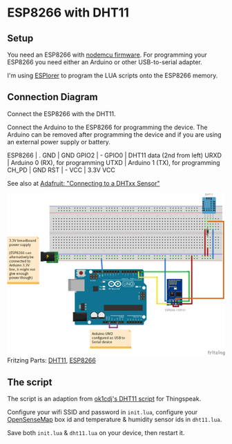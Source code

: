 # ESP8266 with DHT11 

## Setup

You need an ESP8266 with [nodemcu firmware](https://github.com/nodemcu/nodemcu-firmware). For programming your ESP8266 you need either an Arduino or other USB-to-serial adapter. 

I'm using [ESPlorer](http://esp8266.ru/esplorer/) to program the LUA scripts onto the ESP8266 memory.

## Connection Diagram

Connect the ESP8266 with the DHT11. 

Connect the Arduino to the ESP8266 for programming the device. The Arduino can be removed after programming the device and if you are using an external power supply or battery.

ESP8266 | .
GND | GND
GPIO2 | -
GPIO0 | DHT11 data (2nd from left)
URXD | Arduino 0 (RX), for programming
UTXD | Arduino 1 (TX), for programming
CH_PD | GND
RST | -
VCC | 3.3V VCC

See also at [Adafruit: "Connecting to a DHTxx Sensor"](https://learn.adafruit.com/dht/connecting-to-a-dhtxx-sensor)

![Circuit](circuit.png)
Fritzing Parts: [DHT11](https://github.com/adafruit/Fritzing-Library/blob/master/parts/DHT11%20Humitidy%20and%20Temperature%20Sensor.fzpz), [ESP8266](https://github.com/ydonnelly/ESP8266_fritzing)

## The script

The script is an adaption from [ok1cdj's DHT11 script](https://github.com/ok1cdj/ESP8266-LUA/blob/master/Thermometer-DHT11-Thingspeak/dht11.lua) for Thingspeak.

Configure your wifi SSID and password in `init.lua`, configure your [OpenSenseMap](http://opensensemap.org/) box id and temperature & humidity sensor ids in `dht11.lua`.

Save both `init.lua` & `dht11.lua` on your device, then restart it.